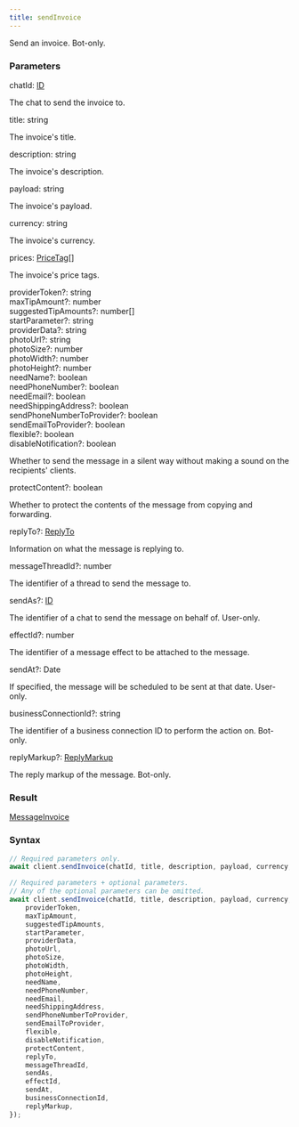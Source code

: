 ```yaml
---
title: sendInvoice
---
```


Send an invoice. Bot-only.


### Parameters 

<div class="flex flex-col gap-3"><div><div class="font-mono"><span class="font-bold">chatId</span><span class="opacity-50">:</span> <a href="/types/id"  >ID</a></div><div class="pl-3"><div class="no-margin">

The chat to send the invoice to.

</div></div></div><div><div class="font-mono"><span class="font-bold">title</span><span class="opacity-50">:</span> <span>string</span></div><div class="pl-3"><div class="no-margin">

The invoice's title.

</div></div></div><div><div class="font-mono"><span class="font-bold">description</span><span class="opacity-50">:</span> <span>string</span></div><div class="pl-3"><div class="no-margin">

The invoice's description.

</div></div></div><div><div class="font-mono"><span class="font-bold">payload</span><span class="opacity-50">:</span> <span>string</span></div><div class="pl-3"><div class="no-margin">

The invoice's payload.

</div></div></div><div><div class="font-mono"><span class="font-bold">currency</span><span class="opacity-50">:</span> <span>string</span></div><div class="pl-3"><div class="no-margin">

The invoice's currency.

</div></div></div><div><div class="font-mono"><span class="font-bold">prices</span><span class="opacity-50">:</span> <a href="/types/pricetag"  >PriceTag</a><span class="opacity-50">[]</span></div><div class="pl-3"><div class="no-margin">

The invoice's price tags.

</div></div></div><div class="flex flex-col gap-3"><div><div class="flex gap-2"><div class="font-mono p" id="p_providerToken" data-anchor><span class="font-bold">providerToken</span><span class="opacity-50"><span title="Optional" class="cursor-help">?</span>:</span> <span>string</span></div></div></div><div><div class="flex gap-2"><div class="font-mono p" id="p_maxTipAmount" data-anchor><span class="font-bold">maxTipAmount</span><span class="opacity-50"><span title="Optional" class="cursor-help">?</span>:</span> <span>number</span></div></div></div><div><div class="flex gap-2"><div class="font-mono p" id="p_suggestedTipAmounts" data-anchor><span class="font-bold">suggestedTipAmounts</span><span class="opacity-50"><span title="Optional" class="cursor-help">?</span>:</span> <span>number</span><span class="opacity-50">[]</span></div></div></div><div><div class="flex gap-2"><div class="font-mono p" id="p_startParameter" data-anchor><span class="font-bold">startParameter</span><span class="opacity-50"><span title="Optional" class="cursor-help">?</span>:</span> <span>string</span></div></div></div><div><div class="flex gap-2"><div class="font-mono p" id="p_providerData" data-anchor><span class="font-bold">providerData</span><span class="opacity-50"><span title="Optional" class="cursor-help">?</span>:</span> <span>string</span></div></div></div><div><div class="flex gap-2"><div class="font-mono p" id="p_photoUrl" data-anchor><span class="font-bold">photoUrl</span><span class="opacity-50"><span title="Optional" class="cursor-help">?</span>:</span> <span>string</span></div></div></div><div><div class="flex gap-2"><div class="font-mono p" id="p_photoSize" data-anchor><span class="font-bold">photoSize</span><span class="opacity-50"><span title="Optional" class="cursor-help">?</span>:</span> <span>number</span></div></div></div><div><div class="flex gap-2"><div class="font-mono p" id="p_photoWidth" data-anchor><span class="font-bold">photoWidth</span><span class="opacity-50"><span title="Optional" class="cursor-help">?</span>:</span> <span>number</span></div></div></div><div><div class="flex gap-2"><div class="font-mono p" id="p_photoHeight" data-anchor><span class="font-bold">photoHeight</span><span class="opacity-50"><span title="Optional" class="cursor-help">?</span>:</span> <span>number</span></div></div></div><div><div class="flex gap-2"><div class="font-mono p" id="p_needName" data-anchor><span class="font-bold">needName</span><span class="opacity-50"><span title="Optional" class="cursor-help">?</span>:</span> <span>boolean</span></div></div></div><div><div class="flex gap-2"><div class="font-mono p" id="p_needPhoneNumber" data-anchor><span class="font-bold">needPhoneNumber</span><span class="opacity-50"><span title="Optional" class="cursor-help">?</span>:</span> <span>boolean</span></div></div></div><div><div class="flex gap-2"><div class="font-mono p" id="p_needEmail" data-anchor><span class="font-bold">needEmail</span><span class="opacity-50"><span title="Optional" class="cursor-help">?</span>:</span> <span>boolean</span></div></div></div><div><div class="flex gap-2"><div class="font-mono p" id="p_needShippingAddress" data-anchor><span class="font-bold">needShippingAddress</span><span class="opacity-50"><span title="Optional" class="cursor-help">?</span>:</span> <span>boolean</span></div></div></div><div><div class="flex gap-2"><div class="font-mono p" id="p_sendPhoneNumberToProvider" data-anchor><span class="font-bold">sendPhoneNumberToProvider</span><span class="opacity-50"><span title="Optional" class="cursor-help">?</span>:</span> <span>boolean</span></div></div></div><div><div class="flex gap-2"><div class="font-mono p" id="p_sendEmailToProvider" data-anchor><span class="font-bold">sendEmailToProvider</span><span class="opacity-50"><span title="Optional" class="cursor-help">?</span>:</span> <span>boolean</span></div></div></div><div><div class="flex gap-2"><div class="font-mono p" id="p_flexible" data-anchor><span class="font-bold">flexible</span><span class="opacity-50"><span title="Optional" class="cursor-help">?</span>:</span> <span>boolean</span></div></div></div><div><div class="flex gap-2"><div class="font-mono p" id="p_disableNotification" data-anchor><span class="font-bold">disableNotification</span><span class="opacity-50"><span title="Optional" class="cursor-help">?</span>:</span> <span>boolean</span></div></div><div class="pl-3"><div class="no-margin">

Whether to send the message in a silent way without making a sound on the recipients' clients.

</div></div></div><div><div class="flex gap-2"><div class="font-mono p" id="p_protectContent" data-anchor><span class="font-bold">protectContent</span><span class="opacity-50"><span title="Optional" class="cursor-help">?</span>:</span> <span>boolean</span></div></div><div class="pl-3"><div class="no-margin">

Whether to protect the contents of the message from copying and forwarding.

</div></div></div><div><div class="flex gap-2"><div class="font-mono p" id="p_replyTo" data-anchor><span class="font-bold">replyTo</span><span class="opacity-50"><span title="Optional" class="cursor-help">?</span>:</span> <a href="/types/replyto"  >ReplyTo</a></div></div><div class="pl-3"><div class="no-margin">

Information on what the message is replying to.

</div></div></div><div><div class="flex gap-2"><div class="font-mono p" id="p_messageThreadId" data-anchor><span class="font-bold">messageThreadId</span><span class="opacity-50"><span title="Optional" class="cursor-help">?</span>:</span> <span>number</span></div></div><div class="pl-3"><div class="no-margin">

The identifier of a thread to send the message to.

</div></div></div><div><div class="flex gap-2"><div class="font-mono p" id="p_sendAs" data-anchor><span class="font-bold">sendAs</span><span class="opacity-50"><span title="Optional" class="cursor-help">?</span>:</span> <a href="/types/id"  >ID</a></div></div><div class="pl-3"><div class="no-margin">

The identifier of a chat to send the message on behalf of. User-only.

</div></div></div><div><div class="flex gap-2"><div class="font-mono p" id="p_effectId" data-anchor><span class="font-bold">effectId</span><span class="opacity-50"><span title="Optional" class="cursor-help">?</span>:</span> <span>number</span></div></div><div class="pl-3"><div class="no-margin">

The identifier of a message effect to be attached to the message.

</div></div></div><div><div class="flex gap-2"><div class="font-mono p" id="p_sendAt" data-anchor><span class="font-bold">sendAt</span><span class="opacity-50"><span title="Optional" class="cursor-help">?</span>:</span> <span href="/">Date</span></div></div><div class="pl-3"><div class="no-margin">

If specified, the message will be scheduled to be sent at that date. User-only.

</div></div></div><div><div class="flex gap-2"><div class="font-mono p" id="p_businessConnectionId" data-anchor><span class="font-bold">businessConnectionId</span><span class="opacity-50"><span title="Optional" class="cursor-help">?</span>:</span> <span>string</span></div></div><div class="pl-3"><div class="no-margin">

The identifier of a business connection ID to perform the action on. Bot-only.

</div></div></div><div><div class="flex gap-2"><div class="font-mono p" id="p_replyMarkup" data-anchor><span class="font-bold">replyMarkup</span><span class="opacity-50"><span title="Optional" class="cursor-help">?</span>:</span> <a href="/types/replymarkup"  >ReplyMarkup</a></div></div><div class="pl-3"><div class="no-margin">

The reply markup of the message. Bot-only.

</div></div></div></div></div>

### Result 

<div class="font-mono"><a href="/types/messageinvoice"  >MessageInvoice</a></div>

### Syntax

```ts
// Required parameters only.
await client.sendInvoice(chatId, title, description, payload, currency, prices);

// Required parameters + optional parameters.
// Any of the optional parameters can be omitted.
await client.sendInvoice(chatId, title, description, payload, currency, prices, {
    providerToken,
    maxTipAmount,
    suggestedTipAmounts,
    startParameter,
    providerData,
    photoUrl,
    photoSize,
    photoWidth,
    photoHeight,
    needName,
    needPhoneNumber,
    needEmail,
    needShippingAddress,
    sendPhoneNumberToProvider,
    sendEmailToProvider,
    flexible,
    disableNotification,
    protectContent,
    replyTo,
    messageThreadId,
    sendAs,
    effectId,
    sendAt,
    businessConnectionId,
    replyMarkup,
});
```




